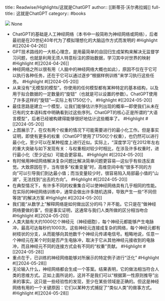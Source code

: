 title:: Readwise/Highlights/这就是ChatGPT
author:: [[斯蒂芬·沃尔弗拉姆]]
full-title:: 这就是ChatGPT
category:: #books


![](https://cdn.weread.qq.com/weread/cover/24/cpplatform_4cn8w4tmgzntjobg9ffeny/s_cpplatform_4cn8w4tmgzntjobg9ffeny1703648785.jpg)
None

- ChatGPT的基础是人工神经网络（本书中一般简称为神经网络或网络），后者最初是在20世纪40年代为了模拟理想化的大脑运作方式而发明的 #Highlight #[[2024-04-26]]
- GPT技术路线的一大核心理念，是用最简单的自回归生成架构来解决无监督学习问题，也就是利用无须人特意标注的原始数据，学习其中对世界的映射 #Highlight #[[2024-04-26]]
- 神经网络之所以很有用（人脑中的神经网络大概也如此），原因不仅在于它可以执行各种任务，还在于它可以通过逐步“根据样例训练”来学习执行这些任务。 #Highlight #[[2024-05-20]]
- 从来没有“无模型的模型”。你使用的任何模型都有某种特定的基本结构，以及用于拟合数据的一定数量的“旋钮”（也就是可以设置的参数）。ChatGPT使用了许多这样的“旋钮”—实际上有1750亿个。 #Highlight #[[2024-05-20]]
- 最佳思路是建立一个模型，让我们能够估计序列出现的概率—即使我们从未在已有的文本语料库中明确看到过这些序列。ChatGPT的核心正是所谓的“大语言模型”，后者已经被构建得能够很好地估计这些概率了。 #Highlight #[[2024-05-20]]
- 上图展示了，在仅有两个权重的情况下可能需要进行的最小化工作。但是事实证明，即使有更多的权重（ChatGPT使用了1750亿个权重），也仍然可以进行最小化，至少可以在某种程度上进行近似。实际上，“深度学习”在2012年左右的重大突破与如下发现有关：与权重相对较少时相比，在涉及许多权重时，进行最小化（至少近似）可能会更容易。 #Highlight #[[2024-05-20]]
- 有时候用神经网络解决复杂问题比解决简单问题更容易—这似乎有些违反直觉。大致原因在于，当有很多“权重变量”时，高维空间中有“很多不同的方向”可以引导我们到达最小值；而当变量较少时，很容易陷入局部最小值的“山湖”，无法找到“出去的方向”。 #Highlight #[[2024-05-20]]
- 在典型情况下，有许多不同的权重集合可以使神经网络具有几乎相同的性能。在实际的神经网络训练中，通常会做出许多随机选择，导致产生一些“不同但等效”的解决方案 #Highlight #[[2024-05-20]]
- 我们能“从数学上”解释网络是如何做出区分的吗？并不能。它只是在“做神经网络要做的事”。但是事实证明，这通常与我们人类所做的区分相当吻合 #Highlight #[[2024-05-20]]
- 人类大脑有大约1000亿个神经元（神经细胞），每个神经元都能够产生电脉冲，最高可达每秒约1000次。这些神经元连接成复杂的网络，每个神经元都有树枝状的分支，从而能够向其他数千个神经元传递电信号。粗略地说，任意一个神经元在某个时刻是否产生电脉冲，取决于它从其他神经元接收到的电脉冲，而且神经元不同的连接方式会有不同的“权重”贡献。 #Highlight #[[2024-05-28]]
- 重点在于，已训练的神经网络能够对所展示的特定例子进行“泛化” #Highlight #[[2024-05-28]]
- 无论输入什么，神经网络都会生成一个答案。结果表明，它的做法相当符合人类的思维方式。正如上面所说的，这并不是我们可以“根据第一性原则推导”出来的事实。这只是一些经验性的发现，至少在某些领域是正确的。但这是神经网络有用的一个关键原因：它们以某种方式捕捉了“类似人类”的做事方式。 #Highlight #[[2024-05-28]]